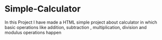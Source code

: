 # Simple-Calculator
In this Project I have made a HTML simple project about calculator in which basic operations like addition, subtraction , multiplication, division and modulus operations happen
